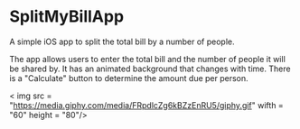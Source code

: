 # SplitMyBillApp
A simple iOS app to split the total bill by a number of people. 

The app allows users to enter the total bill and the number of people it will be shared by.
It has an animated background that changes with time. There is a "Calculate" button to determine the amount due per person.

< img src = "https://media.giphy.com/media/FRpdlcZg6kBZzEnRU5/giphy.gif" wifth = "60" height = "80"/>


